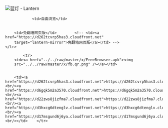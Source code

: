 

<img src="../../raw/master/x/8e0a2b81.c82003be.LanternYellow2.png" alt="蓝灯 - Lantern"/>
<table>
    <tr>
                
                <td>自由浏览</td>
        
        
        <td>免翻墙网页版</td>        <!-- <td><a href="https://d262tcvrp5has3.cloudfront.net"
        target="lantern-mirror">免翻墙网页版</a></td> -->
    </tr>
    
            <tr>
        <td><a href="../../raw/master/x/FreeBrowser.apk"><img
        src="../../raw/master/x/fb.qr.png" /></a></td>

        
        <td><a href="https://d262tcvrp5has3.cloudfront.net">https://d262tcvrp5has3.cloudfront.net</a><br/><a href="https://d6gqk5m2a3570.cloudfront.net">https://d6gqk5m2a3570.cloudfront.net</a><br/><a href="https://d22zws8jizfma7.cloudfront.net">https://d22zws8jizfma7.cloudfront.net</a><br/><a href="https://d3hxcg6dtenglv.cloudfront.net">https://d3hxcg6dtenglv.cloudfront.net</a><br/><a href="https://d17msgund6j6ya.cloudfront.net">https://d17msgund6j6ya.cloudfront.net</a><br/></td>    </tr>
</table>

